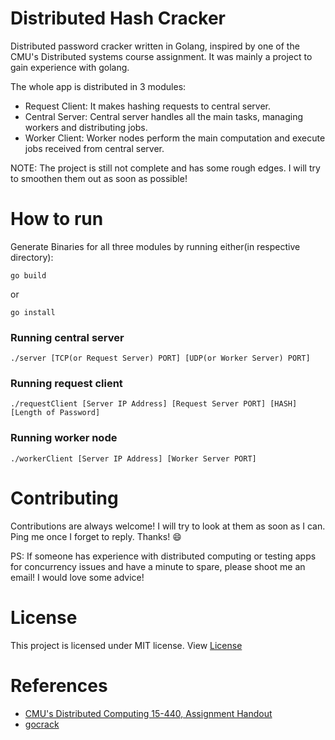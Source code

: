 # Distributed Hash Cracker
Distributed password cracker written in Golang, inspired by one of the CMU's Distributed systems course assignment. It was mainly a project to gain experience with golang.

The whole app is distributed in 3 modules:
- Request Client: It makes hashing requests to central server.
- Central Server: Central server handles all the main tasks, managing workers and distributing jobs.
- Worker Client: Worker nodes perform the main computation and execute jobs received from central server.

NOTE: The project is still not complete and has some rough edges. I will try to smoothen them out as soon as possible!

# How to run
Generate Binaries for all three modules by running either(in respective directory):

    go build
or

    go install

### Running central server
    ./server [TCP(or Request Server) PORT] [UDP(or Worker Server) PORT]
### Running request client
    ./requestClient [Server IP Address] [Request Server PORT] [HASH] [Length of Password]
### Running worker node
    ./workerClient [Server IP Address] [Worker Server PORT]

# Contributing
Contributions are always welcome! I will try to look at them as soon as I can. Ping me once I forget to reply. Thanks! :smile:

PS: If someone has experience with distributed computing or testing apps for concurrency issues and have a minute to spare, please shoot me an email! I would love some advice!

# License
This project is licensed under MIT license. View [License](https://github.com/psinghal20/distributed-cracker/blob/master/LICENSE)

# References
- [CMU's Distributed Computing 15-440, Assignment Handout](https://www.cs.cmu.edu/afs/cs.cmu.edu/academic/class/15440-f11/P1/writeup.pdf)
- [gocrack](https://github.com/henrykhadass/gocrack)